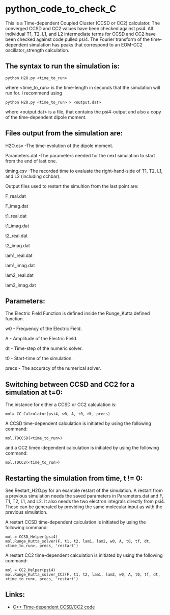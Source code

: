 # python_code_to_check_C

This is a Time-dependent Coupled Cluster (CCSD or CC2) calculator. 
The converged CCSD and CC2 values have been checked against psi4. 
All individual T1, T2, L1, and L2 intermediate terms for CCSD and CC2 have been checked against code pulled psi4. 
The Fourier transform of the time-dependent simulation has peaks that correspond to an 
EOM-CC2 oscillator_strength calculation. 

## The syntax to run the simulation is:

```
python H2O.py <time_to_run>
```

where <time_to_run> is the time-length in seconds that the simulation will run for. I recommend using

```
python H2O.py <time_to_run> > <output.dat>
```

where <output.dat> is a file, that contains the psi4-output and also a copy of the time-dependent dipole moment.

## Files output from the simulation are:

H2O.csv          -The time-evolution of the dipole moment.

Parameters.dat   -The parameters needed for the next simulation to start from the end of last one.

timing.csv       -The recorded time to evaluate the right-hand-side of T1, T2, L1, and L2 (including cchbar).

Output files used to restart the simultion from the last point are:

F_real.dat

F_imag.dat

t1_real.dat

t1_imag.dat

t2_real.dat

t2_imag.dat

lam1_real.dat

lam1_imag.dat

lam2_real.dat

lam2_imag.dat

## Parameters:

The Electric Field Function is defined inside the Runge_Kutta defined function. 

w0 - Frequency of the Electric Field.

A  - Amplitude of the Electric Field.

dt - Time-step of the numeric solver.

t0 - Start-time of the simulation.

precs - The accuracy of the numerical solver.

## Switching between CCSD and CC2 for a simulation at t=0:

The instance for either a CCSD or CC2 calculation is:

```
mol= CC_Calculator(psi4, w0, A, t0, dt, precs)
```

A CCSD time-dependent calculation is initiated by using the following command:

```
mol.TDCCSD(<time_to_run>)
```

and a CC2 timed-dependent calculation is initiated by using the following command:

```
mol.TDCC2(<time_to_run>)
```

## Restarting the simulation from time, t != 0:

See Restart_H2O.py for an example restart of the simulation. A restart from a previous simulation needs the saved parameters in Parameters.dat and F, T1, T2, L1, and L2. It also needs the two electron integrals directly from psi4. These can be generated by providing the same molecular input as with the previous simulation. 


A restart CCSD time-dependent calculation is initiated by using the following command:

```
mol = CCSD_Helper(psi4)
mol.Runge_Kutta_solver(F, t1, t2, lam1, lam2, w0, A, t0, tf, dt, <time_to_run>, precs, 'restart')
```

A restart CC2 time-dependent calculation is initiated by using the following command:
```
mol = CC2_Helper(psi4)
mol.Runge_Kutta_solver_CC2(F, t1, t2, lam1, lam2, w0, A, t0, tf, dt, <time_to_run>, precs, 'restart')
```

## Links:
* [C++ Time-dependent CCSD/CC2 code](https://github.com/rachelglenn/tdccsd)


